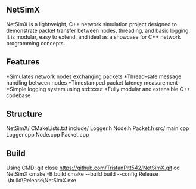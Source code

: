 ## NetSimX ##
NetSimX is a lightweight, C++ network simulation project designed to demonstrate packet transfer between nodes, threading, and basic logging. It is modular, easy to extend, and ideal as a showcase for C++ network programming concepts.

## Features ##

*Simulates network nodes exchanging packets
*Thread-safe message handling between nodes
*Timestamped packet latency measurement
*Simple logging system using std::cout
*Fully modular and extensible C++ codebase

## Structure ##

NetSimX/
    CMakeLists.txt
    include/
        Logger.h
        Node.h
        Packet.h
    src/
        main.cpp
        Logger.cpp
        Node.cpp
        Packet.cpp

## Build ##

Using CMD:
git close https://github.com/TristanPitt542/NetSimX.git
cd NetSimX
cmake -B build
cmake --build build --config Release
.\build\Release\NetSimX.exe